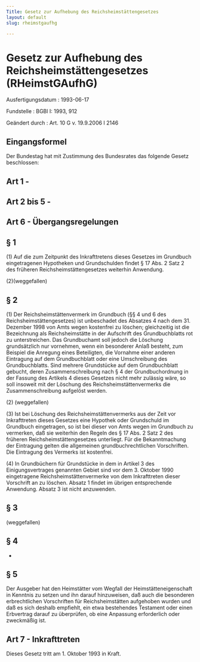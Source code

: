 ```yaml
---
Title: Gesetz zur Aufhebung des Reichsheimstättengesetzes
layout: default
slug: rheimstgaufhg

---
```


# Gesetz zur Aufhebung des Reichsheimstättengesetzes (RHeimstGAufhG)

Ausfertigungsdatum
:   1993-06-17

Fundstelle
:   BGBl I: 1993, 912

Geändert durch
:   Art. 10 G v. 19.9.2006 I 2146


## Eingangsformel

Der Bundestag hat mit Zustimmung des Bundesrates das folgende Gesetz
beschlossen:


## Art 1 - 



## Art 2 bis 5 - 



## Art 6 - Übergangsregelungen



## § 1

(1) Auf die zum Zeitpunkt des Inkrafttretens dieses Gesetzes im
Grundbuch eingetragenen Hypotheken und Grundschulden findet § 17 Abs.
2 Satz 2 des früheren Reichsheimstättengesetzes weiterhin Anwendung.

(2)(weggefallen)


## § 2

(1) Der Reichsheimstättenvermerk im Grundbuch (§§ 4 und 6 des
Reichsheimstättengesetzes) ist unbeschadet des Absatzes 4 nach dem 31.
Dezember 1998 von Amts wegen kostenfrei zu löschen; gleichzeitig ist
die Bezeichnung als Reichsheimstätte in der Aufschrift des
Grundbuchblatts rot zu unterstreichen. Das Grundbuchamt soll jedoch
die Löschung grundsätzlich nur vornehmen, wenn ein besonderer Anlaß
besteht, zum Beispiel die Anregung eines Beteiligten, die Vornahme
einer anderen Eintragung auf dem Grundbuchblatt oder eine Umschreibung
des Grundbuchblatts. Sind mehrere Grundstücke auf dem Grundbuchblatt
gebucht, deren Zusammenschreibung nach § 4 der Grundbuchordnung in der
Fassung des Artikels 4 dieses Gesetzes nicht mehr zulässig wäre, so
soll insoweit mit der Löschung des Reichsheimstättenvermerks die
Zusammenschreibung aufgelöst werden.

(2) (weggefallen)

(3) Ist bei Löschung des Reichsheimstättenvermerks aus der Zeit vor
Inkrafttreten dieses Gesetzes eine Hypothek oder Grundschuld im
Grundbuch eingetragen, so ist bei dieser von Amts wegen im Grundbuch
zu vermerken, daß sie weiterhin den Regeln des § 17 Abs. 2 Satz 2 des
früheren Reichsheimstättengesetzes unterliegt. Für die Bekanntmachung
der Eintragung gelten die allgemeinen grundbuchrechtlichen
Vorschriften. Die Eintragung des Vermerks ist kostenfrei.

(4) In Grundbüchern für Grundstücke in dem in Artikel 3 des
Einigungsvertrages genannten Gebiet sind vor dem 3. Oktober 1990
eingetragene Reichsheimstättenvermerke von dem Inkrafttreten dieser
Vorschrift an zu löschen. Absatz 1 findet im übrigen entsprechende
Anwendung. Absatz 3 ist nicht anzuwenden.


## § 3

(weggefallen)


## § 4

-


## § 5

Der Ausgeber hat den Heimstätter vom Wegfall der
Heimstätteneigenschaft in Kenntnis zu setzen und ihn darauf
hinzuweisen, daß auch die besonderen erbrechtlichen Vorschriften für
Reichsheimstätten aufgehoben wurden und daß es sich deshalb empfiehlt,
ein etwa bestehendes Testament oder einen Erbvertrag darauf zu
überprüfen, ob eine Anpassung erforderlich oder zweckmäßig ist.


## Art 7 - Inkrafttreten

Dieses Gesetz tritt am 1. Oktober 1993 in Kraft.

